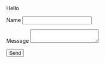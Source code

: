 <!DOCTYPE html>
<html lang="en">
<head>
    <meta charset="UTF-8">
    <meta name="viewport" content="width=device-width, initial-scale=1.0">
    <title>Eloquent</title>
</head>
<body>
    Hello
    <form action="message.html" method="get">
        <p>Name <input type="text" name="name"></p>
        <p>Message <textarea name="message" id=""></textarea></p>
        <p> <button type="submit">Send</button></p>
    </form>
</body>
<script src="script.js"></script>
</html>
